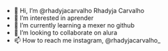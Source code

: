- 👋 Hi, I’m @rhadyjacarvalho Rhadyja Carvalho
- 👀 I’m interested in aprender
- 🌱 I’m currently learning a mexer no github
- 💞️ I’m looking to collaborate on alura
- 📫 How to reach me instagram, @rhadyjacarvalho_

<!---
rhadyjacarvalho/rhadyjacarvalho is a ✨ special ✨ repository because its `README.md` (this file) appears on your GitHub profile.
You can click the Preview link to take a look at your changes.
--->
